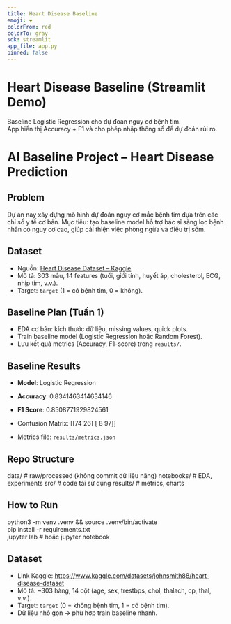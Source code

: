 ```yaml
---
title: Heart Disease Baseline
emoji: ❤️
colorFrom: red
colorTo: gray
sdk: streamlit
app_file: app.py
pinned: false
---
```


# Heart Disease Baseline (Streamlit Demo)

Baseline Logistic Regression cho dự đoán nguy cơ bệnh tim.  
App hiển thị Accuracy + F1 và cho phép nhập thông số để dự đoán rủi ro.


# AI Baseline Project – Heart Disease Prediction

## Problem
Dự án này xây dựng mô hình dự đoán nguy cơ mắc bệnh tim dựa trên các chỉ số y tế cơ bản. Mục tiêu: tạo baseline model hỗ trợ bác sĩ sàng lọc bệnh nhân có nguy cơ cao, giúp cải thiện việc phòng ngừa và điều trị sớm.

## Dataset
- Nguồn: [Heart Disease Dataset – Kaggle](https://www.kaggle.com/datasets/johnsmith88/heart-disease-dataset)
- Mô tả: 303 mẫu, 14 features (tuổi, giới tính, huyết áp, cholesterol, ECG, nhịp tim, v.v.).  
- Target: `target` (1 = có bệnh tim, 0 = không).

## Baseline Plan (Tuần 1)
- EDA cơ bản: kích thước dữ liệu, missing values, quick plots.
- Train baseline model (Logistic Regression hoặc Random Forest).
- Lưu kết quả metrics (Accuracy, F1-score) trong `results/`.

## Baseline Results

- **Model**: Logistic Regression  
- **Accuracy**: 0.8341463414634146  
- **F1 Score**: 0.8508771929824561  
-  Confusion Matrix:
 [[74 26]
 [ 8 97]]
  
- Metrics file: [`results/metrics.json`](results/metrics.json)


## Repo Structure
data/ # raw/processed (không commit dữ liệu nặng)
notebooks/ # EDA, experiments
src/ # code tái sử dụng
results/ # metrics, charts

## How to Run
python3 -m venv .venv && source .venv/bin/activate  
pip install -r requirements.txt  
jupyter lab  # hoặc jupyter notebook
## Dataset
- Link Kaggle: https://www.kaggle.com/datasets/johnsmith88/heart-disease-dataset  
- Mô tả: ~303 hàng, 14 cột (age, sex, trestbps, chol, thalach, cp, thal, v.v.).  
- Target: `target` (0 = không bệnh tim, 1 = có bệnh tim).  
- Dữ liệu nhỏ gọn → phù hợp train baseline nhanh.

